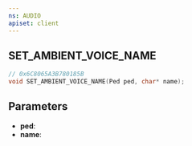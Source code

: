 ```yaml
---
ns: AUDIO
apiset: client
---
```

## SET_AMBIENT_VOICE_NAME

```c
// 0x6C8065A3B780185B
void SET_AMBIENT_VOICE_NAME(Ped ped, char* name);
```


## Parameters
* **ped**:
* **name**: